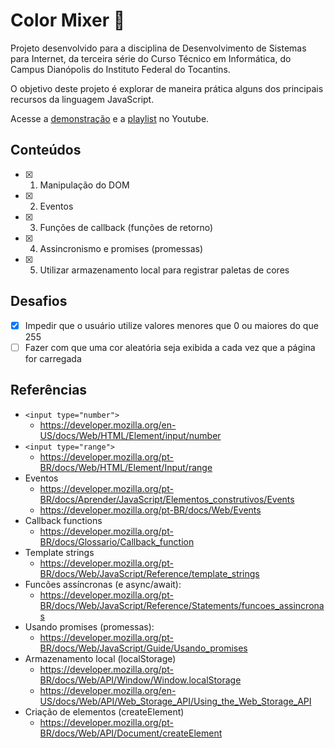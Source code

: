 # Color Mixer 🎨

Projeto desenvolvido para a disciplina de Desenvolvimento de Sistemas para Internet, da terceira série do Curso Técnico em Informática, do Campus Dianópolis do Instituto Federal do Tocantins.

O objetivo deste projeto é explorar de maneira prática alguns dos principais recursos da linguagem JavaScript.

Acesse a [demonstração](https://timarcosdias.github.io/color-mixer/index.html) e a [playlist](https://www.youtube.com/playlist?list=PLSZgalrKR-DfBr5suNtXvheQddOadIy_l) no Youtube.

## Conteúdos
- [X] 1. Manipulação do DOM
- [X] 2. Eventos
- [X] 3. Funções de callback (funções de retorno)
- [X] 4. Assincronismo e promises (promessas)
- [x] 5. Utilizar armazenamento local para registrar paletas de cores

## Desafios
- [X] Impedir que o usuário utilize valores menores que 0 ou maiores do que 255
- [ ] Fazer com que uma cor aleatória seja exibida a cada vez que a página for carregada

## Referências
- `<input type="number">`
  - https://developer.mozilla.org/en-US/docs/Web/HTML/Element/input/number
- `<input type="range">`
  - https://developer.mozilla.org/pt-BR/docs/Web/HTML/Element/Input/range
- Eventos  
  - https://developer.mozilla.org/pt-BR/docs/Aprender/JavaScript/Elementos_construtivos/Events
  - https://developer.mozilla.org/pt-BR/docs/Web/Events
- Callback functions
  - https://developer.mozilla.org/pt-BR/docs/Glossario/Callback_function
- Template strings
  - https://developer.mozilla.org/pt-BR/docs/Web/JavaScript/Reference/template_strings
- Funcões assíncronas (e async/await):
  - https://developer.mozilla.org/pt-BR/docs/Web/JavaScript/Reference/Statements/funcoes_assincronas
- Usando promises (promessas):
  - https://developer.mozilla.org/pt-BR/docs/Web/JavaScript/Guide/Usando_promises
- Armazenamento local (localStorage)
  - https://developer.mozilla.org/pt-BR/docs/Web/API/Window/Window.localStorage
  - https://developer.mozilla.org/en-US/docs/Web/API/Web_Storage_API/Using_the_Web_Storage_API
- Criação de elementos (createElement)
  - https://developer.mozilla.org/pt-BR/docs/Web/API/Document/createElement
